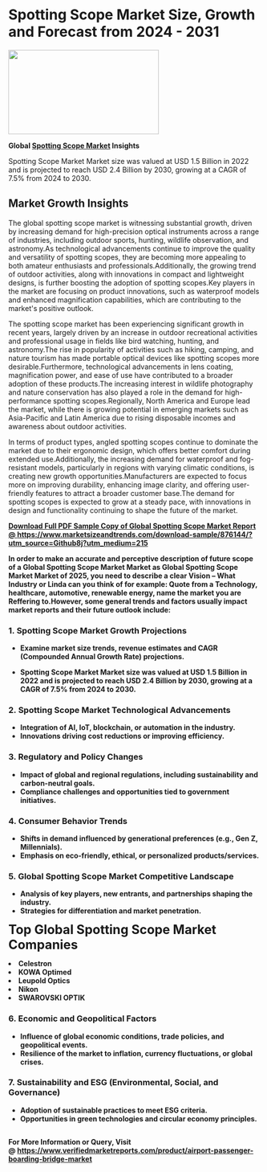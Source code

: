 <H1>Spotting Scope Market Size, Growth and Forecast from 2024 - 2031</H1><img class="aligncenter size-medium wp-image-584254" src="https://thirdeyenews.in/wp-content/uploads/2024/09/Global-Market-Research-300x168.jpeg" alt="" width="300" height="168" /><p><strong>Global&nbsp;<a href="https://www.marketsizeandtrends.com/download-sample/876144/?utm_source=Github8j?utm_medium=215">Spotting Scope Market</a> Insights</strong></p><p>Spotting Scope Market Market size was valued at USD 1.5 Billion in 2022 and is projected to reach USD 2.4 Billion by 2030, growing at a CAGR of 7.5% from 2024 to 2030.</p><p><h2>Market Growth Insights</h2> <p>The global spotting scope market is witnessing substantial growth, driven by increasing demand for high-precision optical instruments across a range of industries, including outdoor sports, hunting, wildlife observation, and astronomy.As technological advancements continue to improve the quality and versatility of spotting scopes, they are becoming more appealing to both amateur enthusiasts and professionals.Additionally, the growing trend of outdoor activities, along with innovations in compact and lightweight designs, is further boosting the adoption of spotting scopes.Key players in the market are focusing on product innovations, such as waterproof models and enhanced magnification capabilities, which are contributing to the market's positive outlook.</p> <p><strong><a href="#"></a></strong></p> <p>The spotting scope market has been experiencing significant growth in recent years, largely driven by an increase in outdoor recreational activities and professional usage in fields like bird watching, hunting, and astronomy.The rise in popularity of activities such as hiking, camping, and nature tourism has made portable optical devices like spotting scopes more desirable.Furthermore, technological advancements in lens coating, magnification power, and ease of use have contributed to a broader adoption of these products.The increasing interest in wildlife photography and nature conservation has also played a role in the demand for high-performance spotting scopes.Regionally, North America and Europe lead the market, while there is growing potential in emerging markets such as Asia-Pacific and Latin America due to rising disposable incomes and awareness about outdoor activities.<p>In terms of product types, angled spotting scopes continue to dominate the market due to their ergonomic design, which offers better comfort during extended use.Additionally, the increasing demand for waterproof and fog-resistant models, particularly in regions with varying climatic conditions, is creating new growth opportunities.Manufacturers are expected to focus more on improving durability, enhancing image clarity, and offering user-friendly features to attract a broader customer base.The demand for spotting scopes is expected to grow at a steady pace, with innovations in design and functionality continuing to shape the future of the market.</p> <p><strong><a href="#"></p><p><span class=""><strong>Download Full PDF Sample Copy of Global Spotting Scope Market Report</strong> @ <a href="https://www.marketsizeandtrends.com/download-sample/876144/?utm_source=Github8j?utm_medium=215" target="_blank">https://www.marketsizeandtrends.com/download-sample/876144/?utm_source=Github8j?utm_medium=215</a></span></p><p>In order to make an accurate and perceptive description of future scope of a Global&nbsp;Spotting Scope Market Market as Global&nbsp;Spotting Scope Market Market of 2025, you need to describe a clear Vision &ndash; What Industry or Linda can you think of for example: Quote from a Technology, healthcare, automotive, renewable energy, name the market you are Reffering to.However, some general trends and factors usually impact market reports and their future outlook include:</p><h3>1.&nbsp;<strong>Spotting Scope Market Growth Projections</strong></h3><ul><li>Examine market size trends, revenue estimates and CAGR (Compounded Annual Growth Rate) projections.</li><li><p>Spotting Scope Market Market size was valued at USD 1.5 Billion in 2022 and is projected to reach USD 2.4 Billion by 2030, growing at a CAGR of 7.5% from 2024 to 2030.</p></li></ul><h3>2.&nbsp;<strong>Spotting Scope Market Technological Advancements</strong></h3><ul><li>Integration of AI, IoT, blockchain, or automation in the industry.</li><li>Innovations driving cost reductions or improving efficiency.</li></ul><h3>3.&nbsp;<strong>Regulatory and Policy Changes</strong></h3><ul><li>Impact of global and regional regulations, including sustainability and carbon-neutral goals.</li><li>Compliance challenges and opportunities tied to government initiatives.</li></ul><h3>4.&nbsp;<strong>Consumer Behavior Trends</strong></h3><ul><li>Shifts in demand influenced by generational preferences (e.g., Gen Z, Millennials).</li><li>Emphasis on eco-friendly, ethical, or personalized products/services.</li></ul><h3>5.&nbsp;<strong>Global Spotting Scope Market Competitive Landscape</strong></h3><ul><li>Analysis of key players, new entrants, and partnerships shaping the industry.</li><li>Strategies for differentiation and market penetration.</li></ul><p data-pm-slice="1 1 []"><span style="color: inherit; font-family: inherit; font-size: 25px;">Top Global Spotting Scope Market Companies</span></p><div class="" data-test-id=""><p><li>Celestron</li><li> KOWA Optimed</li><li> Leupold Optics</li><li> Nikon</li><li> SWAROVSKI OPTIK</li></p></div><h3>6.&nbsp;<strong>Economic and Geopolitical Factors</strong></h3><ul><li>Influence of global economic conditions, trade policies, and geopolitical events.</li><li>Resilience of the market to inflation, currency fluctuations, or global crises.</li></ul><h3>7.&nbsp;<strong>Sustainability and ESG (Environmental, Social, and Governance)</strong></h3><ul><li>Adoption of sustainable practices to meet ESG criteria.</li><li>Opportunities in green technologies and circular economy principles.</li></ul><h2><strong style="font-size: 14px;">For More Information or Query, Visit @&nbsp;</strong><a style="background-color: #ffffff; font-size: 14px;" href="https://www.marketsizeandtrends.com/report/spotting-scope-market/" target="_blank">https://www.verifiedmarketreports.com/product/airport-passenger-boarding-bridge-market</a></h2>